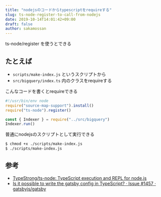 ```yaml
---
title: "nodejsのコードからtypescriptをrequireする"
slug: ts-node-register-to-call-from-nodejs
date: 2019-10-14T14:01:42+09:00
draft: false
author: sakamossan
---
```


ts-node/register を使うとできる


## たとえば 

- `scripts/make-index.js` というスクリプトから
- `src/bigquery/index.ts` 内のクラスをrequireする

こんなコードを書くとrequireできる

```js
#!/usr/bin/env node
require("source-map-support").install()
require("ts-node").register()

const { Indexer } = require("../src/bigquery")
Indexer.run()
```

普通にnodejsのスクリプトとして実行できる

```bash
$ chmod +x ./scripts/make-index.js
$ ./scripts/make-index.js
```


## 参考

- [TypeStrong/ts-node: TypeScript execution and REPL for node.js](https://github.com/TypeStrong/ts-node)
- [Is it possible to write the gatsby config in TypeScript? · Issue #1457 · gatsbyjs/gatsby](https://github.com/gatsbyjs/gatsby/issues/1457#issuecomment-381405638)
